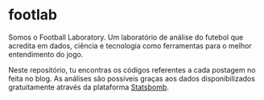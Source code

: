 # footlab

Somos o Football Laboratory. Um laboratório de análise do futebol que acredita em dados, ciência e tecnologia como ferramentas para o melhor entendimento do jogo.

Neste repositório, tu encontras os códigos referentes a cada postagem no feita no blog. As análises são possíveis graças aos dados disponibilizados gratuitamente através da plataforma [Statsbomb](https://statsbomb.com/).
